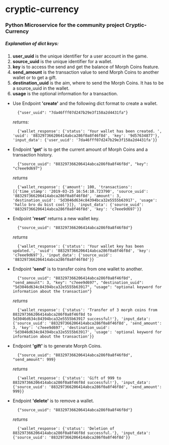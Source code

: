 # cryptic-currency
### Python Microservice for the community project Cryptic-Currency
##### Explanation of dict keys:
1. **user_uuid** is the unique identifier for a user account in the game.
2. **source_uuid** is the unique identifier for a wallet.
3. **key** is to access the send and get the balance of Morph Coins feature.
4. **send_amount** is the transaction value to send Morph Coins to another wallet or to get a gift.
5. **destination_uuid** is the aim, where to send the Morph Coins. It has to be a source_uuid in the wallet.
6. **usage** is the optional information for a transaction.

* Use Endpoint **'create'** and the following dict format to create a wallet.

        {"user_uuid": "7da46fff07d247b29e3f158a2d4431fa"}
        
    *returns:*

        {'wallet_response': {'status': 'Your wallet has been created. ', 'uuid': '883297366206414abca286f0a8f46f8d', 'key': '9d57634877'}, 'input_data': {'user_uuid': '7da46fff07d247b29e3f158a2d4431fa'}}

* Endpoint **'get'** is to get the current amount of Morph Coins and a transaction history.

        {"source_uuid": "883297366206414abca286f0a8f46f8d", "key": "c7eee9d697"}

    *returns*
        
        {'wallet_response': {'amount': 100, 'transactions': [{'time_stamp': '2019-03-25 16:54:10.723790', 'source_uuid': '883297366206414abca286f0a8f46f8d', 'amount': 3, 'destination_uuid': '5d3046d634c84394bca32e5555b63917', 'usage': 'hallo bro du bist cool'}]}, 'input_data': {'source_uuid': '883297366206414abca286f0a8f46f8d', 'key': 'c7eee9d697'}}

* Endpoint **'reset'** returns a new wallet key.

        {"source_uuid": "883297366206414abca286f0a8f46f8d"}
        
    *returns*
    
        {'wallet_response': {'status': 'Your wallet key has been updated.', 'uuid': '883297366206414abca286f0a8f46f8d', 'key': 'c7eee9d697'}, 'input_data': {'source_uuid': '883297366206414abca286f0a8f46f8d'}}

* Endpoint **'send'** is to transfer coins from one wallet to another.

        {"source_uuid": "883297366206414abca286f0a8f46f8d", "send_amount": 3, "key": "c7eee9d697", "destination_uuid": "5d3046d634c84394bca32e5555b63917", "usage": "optional keyword for information about the transaction"}
        
    *returns*
    
        {'wallet_response': {'status': 'Transfer of 3 morph coins from 883297366206414abca286f0a8f46f8d to 5d3046d634c84394bca32e5555b63917 successful!'}, 'input_data': {'source_uuid': '883297366206414abca286f0a8f46f8d', 'send_amount': 3, 'key': 'c7eee9d697', 'destination_uuid': '5d3046d634c84394bca32e5555b63917', 'usage': 'optional keyword for information about the transaction'}}

* Endpoint **'gift'** is to generate Morph Coins.

        {"source_uuid": "883297366206414abca286f0a8f46f8d", "send_amount": 999}
        
    *returns*
    
        {'wallet_response': {'status': 'Gift of 999 to 883297366206414abca286f0a8f46f8d successful!'}, 'input_data': {'source_uuid': '883297366206414abca286f0a8f46f8d', 'send_amount': 999}}

* Endpoint **'delete'** is to remove a wallet.

        {"source_uuid": "883297366206414abca286f0a8f46f8d"}
        
    *returns*
    
        {'wallet_response': {'status': 'Deletion of 883297366206414abca286f0a8f46f8d successful.'}, 'input_data': {'source_uuid': '883297366206414abca286f0a8f46f8d'}}

